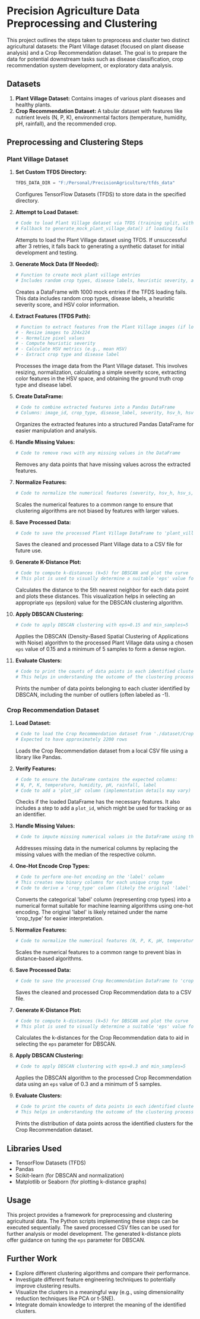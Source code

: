 # Precision Agriculture Data Preprocessing and Clustering

This project outlines the steps taken to preprocess and cluster two distinct agricultural datasets: the Plant Village dataset (focused on plant disease analysis) and a Crop Recommendation dataset. The goal is to prepare the data for potential downstream tasks such as disease classification, crop recommendation system development, or exploratory data analysis.

## Datasets

1.  **Plant Village Dataset:** Contains images of various plant diseases and healthy plants.
2.  **Crop Recommendation Dataset:** A tabular dataset with features like nutrient levels (N, P, K), environmental factors (temperature, humidity, pH, rainfall), and the recommended crop.

## Preprocessing and Clustering Steps

### Plant Village Dataset

1.  **Set Custom TFDS Directory:**
    ```python
    TFDS_DATA_DIR = "F:/Personal/PrecisionAgriculture/tfds_data"
    ```
    Configures TensorFlow Datasets (TFDS) to store data in the specified directory.

2.  **Attempt to Load Dataset:**
    ```python
    # Code to load Plant Village dataset via TFDS (training split, with retries)
    # Fallback to generate_mock_plant_village_data() if loading fails
    ```
    Attempts to load the Plant Village dataset using TFDS. If unsuccessful after 3 retries, it falls back to generating a synthetic dataset for initial development and testing.

3.  **Generate Mock Data (If Needed):**
    ```python
    # Function to create mock plant village entries
    # Includes random crop types, disease labels, heuristic severity, and HSV values
    ```
    Creates a DataFrame with 1000 mock entries if the TFDS loading fails. This data includes random crop types, disease labels, a heuristic severity score, and HSV color information.

4.  **Extract Features (TFDS Path):**
    ```python
    # Function to extract features from the Plant Village images (if loaded via TFDS)
    # - Resize images to 224x224
    # - Normalize pixel values
    # - Compute heuristic severity
    # - Calculate HSV metrics (e.g., mean HSV)
    # - Extract crop type and disease label
    ```
    Processes the image data from the Plant Village dataset. This involves resizing, normalization, calculating a simple severity score, extracting color features in the HSV space, and obtaining the ground truth crop type and disease label.

5.  **Create DataFrame:**
    ```python
    # Code to combine extracted features into a Pandas DataFrame
    # Columns: image_id, crop_type, disease_label, severity, hsv_h, hsv_s, hsv_v
    ```
    Organizes the extracted features into a structured Pandas DataFrame for easier manipulation and analysis.

6.  **Handle Missing Values:**
    ```python
    # Code to remove rows with any missing values in the DataFrame
    ```
    Removes any data points that have missing values across the extracted features.

7.  **Normalize Features:**
    ```python
    # Code to normalize the numerical features (severity, hsv_h, hsv_s, hsv_v) to the range [0, 1]
    ```
    Scales the numerical features to a common range to ensure that clustering algorithms are not biased by features with larger values.

8.  **Save Processed Data:**
    ```python
    # Code to save the processed Plant Village DataFrame to 'plant_village_processed.csv'
    ```
    Saves the cleaned and processed Plant Village data to a CSV file for future use.

9.  **Generate K-Distance Plot:**
    ```python
    # Code to compute k-distances (k=5) for DBSCAN and plot the curve
    # This plot is used to visually determine a suitable 'eps' value for DBSCAN
    ```
    Calculates the distance to the 5th nearest neighbor for each data point and plots these distances. This visualization helps in selecting an appropriate `eps` (epsilon) value for the DBSCAN clustering algorithm.

10. **Apply DBSCAN Clustering:**
    ```python
    # Code to apply DBSCAN clustering with eps=0.15 and min_samples=5
    ```
    Applies the DBSCAN (Density-Based Spatial Clustering of Applications with Noise) algorithm to the processed Plant Village data using a chosen `eps` value of 0.15 and a minimum of 5 samples to form a dense region.

11. **Evaluate Clusters:**
    ```python
    # Code to print the counts of data points in each identified cluster
    # This helps in understanding the outcome of the clustering process
    ```
    Prints the number of data points belonging to each cluster identified by DBSCAN, including the number of outliers (often labeled as -1).

### Crop Recommendation Dataset

1.  **Load Dataset:**
    ```python
    # Code to load the Crop Recommendation dataset from './dataset/Crop_recommendation.csv'
    # Expected to have approximately 2200 rows
    ```
    Loads the Crop Recommendation dataset from a local CSV file using a library like Pandas.

2.  **Verify Features:**
    ```python
    # Code to ensure the DataFrame contains the expected columns:
    # N, P, K, temperature, humidity, pH, rainfall, label
    # Code to add a 'plot_id' column (implementation details may vary)
    ```
    Checks if the loaded DataFrame has the necessary features. It also includes a step to add a `plot_id`, which might be used for tracking or as an identifier.

3.  **Handle Missing Values:**
    ```python
    # Code to impute missing numerical values in the DataFrame using the median of each column
    ```
    Addresses missing data in the numerical columns by replacing the missing values with the median of the respective column.

4.  **One-Hot Encode Crop Types:**
    ```python
    # Code to perform one-hot encoding on the 'label' column
    # This creates new binary columns for each unique crop type
    # Code to derive a 'crop_type' column (likely the original 'label' before encoding) for summarization
    ```
    Converts the categorical 'label' column (representing crop types) into a numerical format suitable for machine learning algorithms using one-hot encoding. The original 'label' is likely retained under the name 'crop_type' for easier interpretation.

5.  **Normalize Features:**
    ```python
    # Code to normalize the numerical features (N, P, K, pH, temperature, humidity, rainfall) to the range [0, 1]
    ```
    Scales the numerical features to a common range to prevent bias in distance-based algorithms.

6.  **Save Processed Data:**
    ```python
    # Code to save the processed Crop Recommendation DataFrame to 'crop_recommendation_processed.csv'
    ```
    Saves the cleaned and processed Crop Recommendation data to a CSV file.

7.  **Generate K-Distance Plot:**
    ```python
    # Code to compute k-distances (k=5) for DBSCAN and plot the curve
    # This plot is used to visually determine a suitable 'eps' value for DBSCAN
    ```
    Calculates the k-distances for the Crop Recommendation data to aid in selecting the `eps` parameter for DBSCAN.

8.  **Apply DBSCAN Clustering:**
    ```python
    # Code to apply DBSCAN clustering with eps=0.3 and min_samples=5
    ```
    Applies the DBSCAN algorithm to the processed Crop Recommendation data using an `eps` value of 0.3 and a minimum of 5 samples.

9.  **Evaluate Clusters:**
    ```python
    # Code to print the counts of data points in each identified cluster
    # This helps in understanding the outcome of the clustering process
    ```
    Prints the distribution of data points across the identified clusters for the Crop Recommendation dataset.

## Libraries Used

* TensorFlow Datasets (TFDS)
* Pandas
* Scikit-learn (for DBSCAN and normalization)
* Matplotlib or Seaborn (for plotting k-distance graphs)

## Usage

This project provides a framework for preprocessing and clustering agricultural data. The Python scripts implementing these steps can be executed sequentially. The saved processed CSV files can be used for further analysis or model development. The generated k-distance plots offer guidance on tuning the `eps` parameter for DBSCAN.

## Further Work

* Explore different clustering algorithms and compare their performance.
* Investigate different feature engineering techniques to potentially improve clustering results.
* Visualize the clusters in a meaningful way (e.g., using dimensionality reduction techniques like PCA or t-SNE).
* Integrate domain knowledge to interpret the meaning of the identified clusters.
